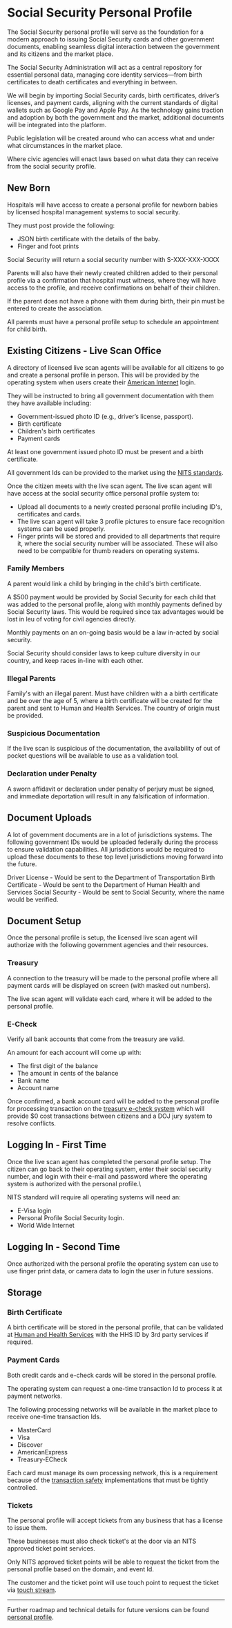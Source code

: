 # Social Security Personal Profile

The Social Security personal profile will serve as the foundation for a modern approach to issuing Social Security cards and other government documents, enabling seamless digital interaction between the government and its citizens and the market place.

The Social Security Administration will act as a central repository for essential personal data, managing core identity services—from birth certificates to death certificates and everything in between.

We will begin by importing Social Security cards, birth certificates, driver’s licenses, and payment cards, aligning with the current standards of digital wallets such as Google Pay and Apple Pay. As the technology gains traction and adoption by both the government and the market, additional documents will be integrated into the platform.

Public legislation will be created around who can access what and under what circumstances in the market place.

Where civic agencies will enact laws based on what data they can receive from the social security profile.

## New Born

Hospitals will have access to create a personal profile for newborn babies by licensed hospital management systems to social security.

They must post provide the following:

- JSON birth certificate with the details of the baby.
- Finger and foot prints

Social Security will return a social security number with S-XXX-XXX-XXXX

Parents will also have their newly created children added to their personal profile via a confirmation that hospital must witness, where they will have access to the profile, and receive confirmations on behalf of their children.

If the parent does not have a phone with them during birth, their pin must be entered to create the association.

All parents must have a personal profile setup to schedule an appointment for child birth.

## Existing Citizens - Live Scan Office

A directory of licensed live scan agents will be available for all citizens to go and create a personal profile in person. This will be provided by the operating system when users create their [American Internet](/civil-agencies/us-home-land-security/USA-Internet/) login.

They will be instructed to bring all government documentation with them they have available including:

- Government-issued photo ID (e.g., driver’s license, passport).
- Birth certificate
- Children's birth certificates
- Payment cards

At least one government issued photo ID must be present and a birth certificate.

All government Ids can be provided to the market using the [NITS standards](/civil-agencies/us-national-institute-of-standards-and-technology/govt-id-application/).

Once the citizen meets with the live scan agent. The live scan agent will have access at the social security office personal profile system to:

- Upload all documents to a newly created personal profile including ID's, certificates and cards.
- The live scan agent will take 3 profile pictures to ensure face recognition systems can be used properly.
- Finger prints will be stored and provided to all departments that require it, where the social security number will be associated. These will also need to be compatible for thumb readers on operating systems.

### Family Members

A parent would link a child by bringing in the child's birth certificate.

A $500 payment would be provided by Social Security for each child that was added to the personal profile, along with monthly payments defined by Social Security laws. This would be required since tax advantages would be lost in leu of voting for civil agencies directly.

Monthly payments on an on-going basis would be a law in-acted by social security.

Social Security should consider laws to keep culture diversity in our country, and keep races in-line with each other.

### Illegal Parents

Family's with an illegal parent. Must have children with a a birth certificate and be over the age of 5, where a birth certificate will be created for the parent and sent to Human and Health Services. The country of origin must be provided.

### Suspicious Documentation

If the live scan is suspicious of the documentation, the availability of out of pocket questions will be available to use as a validation tool.

### Declaration under Penalty

A sworn affidavit or declaration under penalty of perjury must be signed, and immediate deportation will result in any falsification of information.

## Document Uploads

A lot of government documents are in a lot of jurisdictions systems. The following government IDs would be uploaded federally during the process to ensure validation capabilities. All jurisdictions would be required to upload these documents to these top level jurisdictions moving forward into the future.

Driver License - Would be sent to the Department of Transportation
Birth Certificate - Would be sent to the Department of Human Health and Services
Social Security - Would be sent to Social Security, where the name would be verified.

## Document Setup

Once the personal profile is setup, the licensed live scan agent will authorize with the following government agencies and their resources.

### Treasury

A connection to the treasury will be made to the personal profile where all payment cards will be displayed on screen (with masked out numbers).

The live scan agent will validate each card, where it will be added to the personal profile.

### E-Check

Verify all bank accounts that come from the treasury are valid.

An amount for each account will come up with:

- The first digit of the balance
- The amount in cents of the balance
- Bank name
- Account name

Once confirmed, a bank account card will be added to the personal profile for processing transaction on the [treasury e-check system](/civil-agencies/us-treasury/e-check/) which will provide $0 cost transactions between citizens and a DOJ jury system to resolve conflicts.

## Logging In - First Time

Once the live scan agent has completed the personal profile setup. The citizen can go back to their operating system, enter their social security number, and login with their e-mail and password where the operating system is authorized with the personal profile.\

NITS standard will require all operating systems will need an:

- E-Visa login
- Personal Profile Social Security login.
- World Wide Internet

## Logging In - Second Time

Once authorized with the personal profile the operating system can use to use finger print data, or camera data to login the user in future sessions.

## Storage

### Birth Certificate

A birth certificate will be stored in the personal profile, that can be validated at [Human and Health Services](/civil-agencies/us-human-and-health-services/) with the HHS ID by 3rd party services if required.

### Payment Cards

Both credit cards and e-check cards will be stored in the personal profile.

The operating system can request a one-time transaction Id to process it at payment networks.

The following processing networks will be available in the market place to receive one-time transaction Ids.

- MasterCard
- Visa
- Discover
- AmericanExpress
- Treasury-ECheck

Each card must manage its own processing network, this is a requirement because of the [transaction safety](/civil-agencies/us-fincen/transaction-safety/) implementations that must be tightly controlled.

### Tickets

The personal profile will accept tickets from any business that has a license to issue them.

These businesses must also check ticket's at the door via an NITS approved ticket point services.

Only NITS approved ticket points will be able to request the ticket from the personal profile based on the domain, and event Id.

The customer and the ticket point will use touch point to request the ticket via [touch stream](/civil-organizations/us-national-institute-of-standards-and-technology/touch-stream/).

---

Further roadmap and technical details for future versions can be found [personal profile](./v2/).
